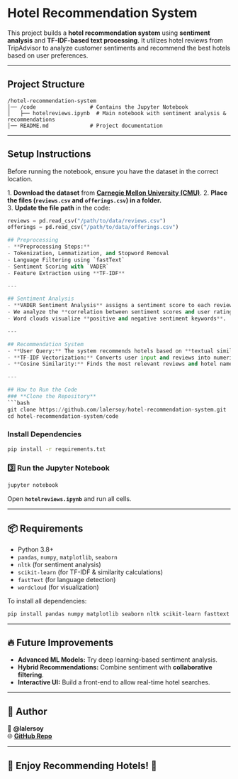 # Hotel Recommendation System

This project builds a **hotel recommendation system** using **sentiment analysis** and **TF-IDF-based text processing**. It utilizes hotel reviews from TripAdvisor to analyze customer sentiments and recommend the best hotels based on user preferences.

---

## Project Structure
```
/hotel-recommendation-system
│── /code                 # Contains the Jupyter Notebook
│   ├── hotelreviews.ipynb  # Main notebook with sentiment analysis & recommendations
│── README.md             # Project documentation
```

---

## Setup Instructions

Before running the notebook, ensure you have the dataset in the correct location.

1️. **Download the dataset** from **[Carnegie Mellon University (CMU)](https://www.cs.cmu.edu/~jiweil/html/hotel-review.html)**.
2️. **Place the files (`reviews.csv` and `offerings.csv`) in a folder.**  
3️. **Update the file path** in the code:
   ```python
   reviews = pd.read_csv("/path/to/data/reviews.csv")
   offerings = pd.read_csv("/path/to/data/offerings.csv")

## Preprocessing
- **Preprocessing Steps:**
  - Tokenization, Lemmatization, and Stopword Removal
  - Language Filtering using `fastText`
  - Sentiment Scoring with `VADER`
  - Feature Extraction using **TF-IDF**

---

## Sentiment Analysis
- **VADER Sentiment Analysis** assigns a sentiment score to each review.
- We analyze the **correlation between sentiment scores and user ratings**.
- Word clouds visualize **positive and negative sentiment keywords**.

---

## Recommendation System
- **User Query:** The system recommends hotels based on **textual similarity**.
- **TF-IDF Vectorization:** Converts user input and reviews into numerical vectors.
- **Cosine Similarity:** Finds the most relevant reviews and hotel names.

---

## How to Run the Code
### **Clone the Repository**
```bash
git clone https://github.com/lalersoy/hotel-recommendation-system.git
cd hotel-recommendation-system/code
```
### **Install Dependencies**
```bash
pip install -r requirements.txt
```
### 3️⃣ **Run the Jupyter Notebook**
```bash
jupyter notebook
```
Open **`hotelreviews.ipynb`** and run all cells.

---

## 📦 Requirements
- Python 3.8+
- `pandas`, `numpy`, `matplotlib`, `seaborn`
- `nltk` (for sentiment analysis)
- `scikit-learn` (for TF-IDF & similarity calculations)
- `fastText` (for language detection)
- `wordcloud` (for visualization)

To install all dependencies:
```bash
pip install pandas numpy matplotlib seaborn nltk scikit-learn fasttext wordcloud
```

---

## 🔥 Future Improvements
- **Advanced ML Models:** Try deep learning-based sentiment analysis.
- **Hybrid Recommendations:** Combine sentiment with **collaborative filtering**.
- **Interactive UI:** Build a front-end to allow real-time hotel searches.

---

## 📌 Author
👤 **@lalersoy**  
🌐 **[GitHub Repo](https://github.com/lalersoy/hotel-recommendation-system)**  

---

## 🎉 Enjoy Recommending Hotels! 🚀

